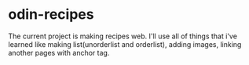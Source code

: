 # odin-recipes

The current project is making recipes web.
I'll use all of things that i've learned like making list(unorderlist and orderlist), adding images, linking another pages with anchor tag.